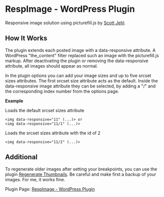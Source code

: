 # RespImage - WordPress Plugin

Responsive image solution using picturefill.js by [Scott Jehl][1].

## How It Works
The plugin extends each posted image with a data-responsive attribute. A WordPress "the_content" filter replaced such an image with the picturefill.js markup. After deactivating the plugin or removing the data-responsive attribute, all images should appear as normal.

In the plugin options you can add your image sizes and up to five srcset sizes attributes. The first srcset size attribute acts as the default. Inside the data-responsive image attribute they can be selected, by adding a "/" and the corresponding index number from the options page.

**Example**

Loads the default srcset sizes attribute

    <img data-responsive="11" (...)> or
    <img data-responsive="11/1" (...)>

Loads the srcset sizes attribute with the id of 2

    <img data-responsive="11/2" (...)>


## Additional
To regenerate older images after setting your breakpoints, you can use the plugin [Regenerate Thumbnails][3]. Be careful and make first a backup of your images. For me, it works fine.

Plugin Page: [RespImage - WordPress Plugin][2]

  [1]: http://scottjehl.github.io/picturefill/
  [2]: http://elf02.de/2014/07/14/respimage-wordpress-plugin/
  [3]: http://wordpress.org/plugins/regenerate-thumbnails/